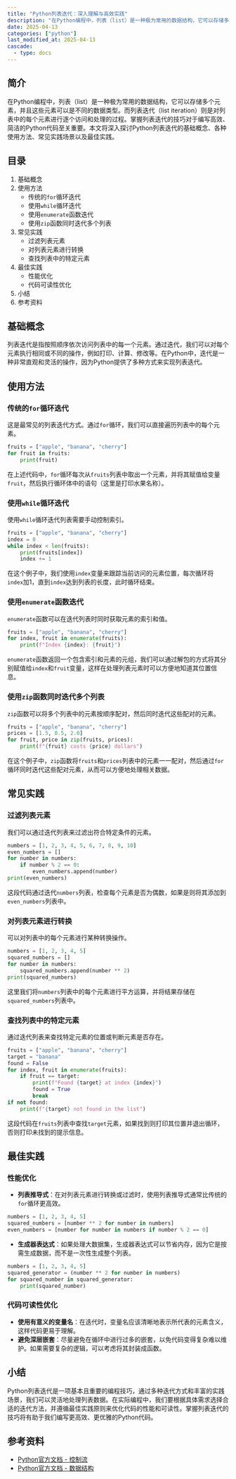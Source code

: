 ```yaml
---
title: "Python列表迭代：深入理解与高效实践"
description: "在Python编程中，列表（list）是一种极为常用的数据结构，它可以存储多个元素，并且这些元素可以是不同的数据类型。而列表迭代（list iteration）则是对列表中的每个元素进行逐个访问和处理的过程。掌握列表迭代的技巧对于编写高效、简洁的Python代码至关重要。本文将深入探讨Python列表迭代的基础概念、各种使用方法、常见实践场景以及最佳实践。"
date: 2025-04-13
categories: ["python"]
last_modified_at: 2025-04-13
cascade:
  - type: docs
---
```



## 简介
在Python编程中，列表（list）是一种极为常用的数据结构，它可以存储多个元素，并且这些元素可以是不同的数据类型。而列表迭代（list iteration）则是对列表中的每个元素进行逐个访问和处理的过程。掌握列表迭代的技巧对于编写高效、简洁的Python代码至关重要。本文将深入探讨Python列表迭代的基础概念、各种使用方法、常见实践场景以及最佳实践。

<!-- more -->
## 目录
1. 基础概念
2. 使用方法
    - 传统的`for`循环迭代
    - 使用`while`循环迭代
    - 使用`enumerate`函数迭代
    - 使用`zip`函数同时迭代多个列表
3. 常见实践
    - 过滤列表元素
    - 对列表元素进行转换
    - 查找列表中的特定元素
4. 最佳实践
    - 性能优化
    - 代码可读性优化
5. 小结
6. 参考资料

## 基础概念
列表迭代是指按照顺序依次访问列表中的每一个元素。通过迭代，我们可以对每个元素执行相同或不同的操作，例如打印、计算、修改等。在Python中，迭代是一种非常直观和灵活的操作，因为Python提供了多种方式来实现列表迭代。

## 使用方法
### 传统的`for`循环迭代
这是最常见的列表迭代方式。通过`for`循环，我们可以直接遍历列表中的每个元素。
```python
fruits = ["apple", "banana", "cherry"]
for fruit in fruits:
    print(fruit)
```
在上述代码中，`for`循环每次从`fruits`列表中取出一个元素，并将其赋值给变量`fruit`，然后执行循环体中的语句（这里是打印水果名称）。

### 使用`while`循环迭代
使用`while`循环迭代列表需要手动控制索引。
```python
fruits = ["apple", "banana", "cherry"]
index = 0
while index < len(fruits):
    print(fruits[index])
    index += 1
```
在这个例子中，我们使用`index`变量来跟踪当前访问的元素位置，每次循环将`index`加1，直到`index`达到列表的长度，此时循环结束。

### 使用`enumerate`函数迭代
`enumerate`函数可以在迭代列表时同时获取元素的索引和值。
```python
fruits = ["apple", "banana", "cherry"]
for index, fruit in enumerate(fruits):
    print(f"Index {index}: {fruit}")
```
`enumerate`函数返回一个包含索引和元素的元组，我们可以通过解包的方式将其分别赋值给`index`和`fruit`变量，这样在处理列表元素时可以方便地知道其位置信息。

### 使用`zip`函数同时迭代多个列表
`zip`函数可以将多个列表中的元素按顺序配对，然后同时迭代这些配对的元素。
```python
fruits = ["apple", "banana", "cherry"]
prices = [1.5, 0.5, 2.0]
for fruit, price in zip(fruits, prices):
    print(f"{fruit} costs {price} dollars")
```
在这个例子中，`zip`函数将`fruits`和`prices`列表中的元素一一配对，然后通过`for`循环同时迭代这些配对元素，从而可以方便地处理相关数据。

## 常见实践
### 过滤列表元素
我们可以通过迭代列表来过滤出符合特定条件的元素。
```python
numbers = [1, 2, 3, 4, 5, 6, 7, 8, 9, 10]
even_numbers = []
for number in numbers:
    if number % 2 == 0:
        even_numbers.append(number)
print(even_numbers)
```
这段代码通过迭代`numbers`列表，检查每个元素是否为偶数，如果是则将其添加到`even_numbers`列表中。

### 对列表元素进行转换
可以对列表中的每个元素进行某种转换操作。
```python
numbers = [1, 2, 3, 4, 5]
squared_numbers = []
for number in numbers:
    squared_numbers.append(number ** 2)
print(squared_numbers)
```
这里我们将`numbers`列表中的每个元素进行平方运算，并将结果存储在`squared_numbers`列表中。

### 查找列表中的特定元素
通过迭代列表来查找特定元素的位置或判断元素是否存在。
```python
fruits = ["apple", "banana", "cherry"]
target = "banana"
found = False
for index, fruit in enumerate(fruits):
    if fruit == target:
        print(f"Found {target} at index {index}")
        found = True
        break
if not found:
    print(f"{target} not found in the list")
```
这段代码在`fruits`列表中查找`target`元素，如果找到则打印其位置并退出循环，否则打印未找到的提示信息。

## 最佳实践
### 性能优化
- **列表推导式**：在对列表元素进行转换或过滤时，使用列表推导式通常比传统的`for`循环更高效。
```python
numbers = [1, 2, 3, 4, 5]
squared_numbers = [number ** 2 for number in numbers]
even_numbers = [number for number in numbers if number % 2 == 0]
```
- **生成器表达式**：如果处理大数据集，生成器表达式可以节省内存，因为它是按需生成数据，而不是一次性生成整个列表。
```python
numbers = [1, 2, 3, 4, 5]
squared_generator = (number ** 2 for number in numbers)
for squared_number in squared_generator:
    print(squared_number)
```

### 代码可读性优化
- **使用有意义的变量名**：在迭代时，变量名应该清晰地表示所代表的元素含义，这样代码更易于理解。
- **避免深层嵌套**：尽量避免在循环中进行过多的嵌套，以免代码变得复杂难以维护。如果需要复杂的逻辑，可以考虑将其封装成函数。

## 小结
Python列表迭代是一项基本且重要的编程技巧，通过多种迭代方式和丰富的实践场景，我们可以灵活地处理列表数据。在实际编程中，我们要根据具体需求选择合适的迭代方法，并遵循最佳实践原则来优化代码的性能和可读性。掌握列表迭代的技巧将有助于我们编写更高效、更优雅的Python代码。

## 参考资料
- [Python官方文档 - 控制流](https://docs.python.org/3/tutorial/controlflow.html)
- [Python官方文档 - 数据结构](https://docs.python.org/3/tutorial/datastructures.html)